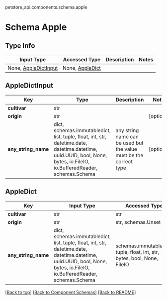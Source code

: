 petstore_api.components.schema.apple
# Schema Apple

## Type Info
Input Type | Accessed Type | Description | Notes
------------ | ------------- | ------------- | -------------
None, [AppleDictInput](#appledictinput) | None, [AppleDict](#appledict) |  |

## AppleDictInput
Key | Type |  Description | Notes
------------ | ------------- | ------------- | -------------
**cultivar** | str |  |
**origin** | str |  | [optional]
**any_string_name** | dict, schemas.immutabledict, list, tuple, float, int, str, datetime.date, datetime.datetime, uuid.UUID, bool, None, bytes, io.FileIO, io.BufferedReader, schemas.Schema | any string name can be used but the value must be the correct type | [optional]

## AppleDict
Key | Input Type | Accessed Type | Description | Notes
------------ | ------------- | ------------- | ------------- | -------------
**cultivar** | str | str |  |
**origin** | str | str, schemas.Unset |  | [optional]
**any_string_name** | dict, schemas.immutabledict, list, tuple, float, int, str, datetime.date, datetime.datetime, uuid.UUID, bool, None, bytes, io.FileIO, io.BufferedReader, schemas.Schema | schemas.immutabledict, tuple, float, int, str, bytes, bool, None, FileIO | any string name can be used but the value must be the correct type | [optional]

[[Back to top]](#top) [[Back to Component Schemas]](../../../README.md#Component-Schemas) [[Back to README]](../../../README.md)
